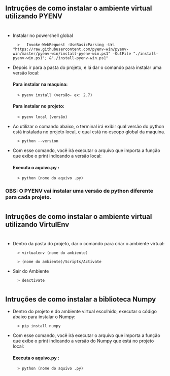 ## Intruções de como instalar o ambiente virtual utilizando PYENV

#

- Instalar no powershell global

        >   Invoke-WebRequest -UseBasicParsing -Uri "https://raw.githubusercontent.com/pyenv-win/pyenv-win/master/pyenv-win/install-pyenv-win.ps1" -OutFile "./install-pyenv-win.ps1"; &"./install-pyenv-win.ps1"



- Depois ir para a pasta do projeto, e lá dar o comando para instalar uma versão local:

    #### Para instalar na maquina:
        > pyenv install (versão- ex: 2.7)

    #### Para instalar no projeto:
        > pyenv local (versão)

- Ao utilizar o comando abaixo, o terminal irá exibir qual versão do python está instalada no projeto local, e qual está no escopo global da maquina.

        > python --version

- Com esse comando, você irá executar o arquivo que importa a função que exibe o print indicando a versão local:


    #### Executa o aquivo.py : 
        > python (nome do aquivo .py)


### OBS: O PYENV vai instalar uma versão de python diferente para cada projeto.

#

## Intruções de como instalar o ambiente virtual utilizando VirtulEnv

#

- Dentro da pasta do projeto, dar o comando para criar o ambiente virtual:

        > virtualenv (nome do ambiente)

        > (nome do ambiente)/Scripts/Activate

- Sair do Ambiente

        > deactivate

#

## Intruções de como instalar a biblioteca Numpy

- Dentro do projeto e do ambiente virtual escolhido, executar o código abaixo para instalar o Numpy:

        > pip install numpy

- Com esse comando, você irá executar o arquivo que importa a função que exibe o print indicando a versão do Numpy que está no projeto local:

     #### Executa o aquivo.py : 
        > python (nome do aquivo .py)